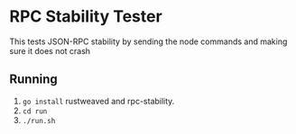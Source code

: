 # RPC Stability Tester
This tests JSON-RPC stability by sending the node commands and making sure it does not crash

## Running
 1. `go install` rustweaved and rpc-stability.
 2. `cd run`
 3. `./run.sh`


